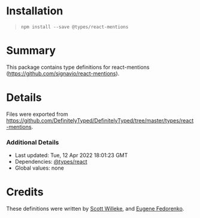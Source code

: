 # Installation
> `npm install --save @types/react-mentions`

# Summary
This package contains type definitions for react-mentions (https://github.com/signavio/react-mentions).

# Details
Files were exported from https://github.com/DefinitelyTyped/DefinitelyTyped/tree/master/types/react-mentions.

### Additional Details
 * Last updated: Tue, 12 Apr 2022 18:01:23 GMT
 * Dependencies: [@types/react](https://npmjs.com/package/@types/react)
 * Global values: none

# Credits
These definitions were written by [Scott Willeke](https://github.com/activescott), and [Eugene Fedorenko](https://github.com/efedorenko).
